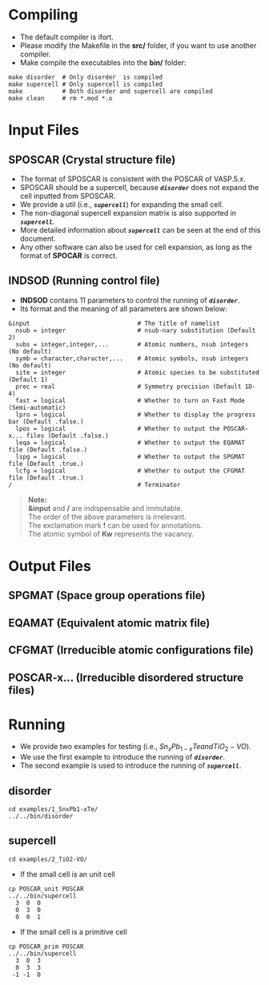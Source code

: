 # Compiling
- The default compiler is ifort.
- Please modify the Makefile in the **src/** folder, if you want to use another compiler.
- Make compile the executables into the **bin/** folder:
```
make disorder  # Only disorder  is compiled
make supercell # Only supercell is compiled
make           # Both disorder and supercell are compiled
make clean     # rm *.mod *.o
```


# Input Files

## SPOSCAR (Crystal structure file)
- The format of SPOSCAR is consistent with the POSCAR of VASP.5.x.
- SPOSCAR should be a supercell, because ***`disorder`*** does not expand the cell inputted from SPOSCAR.
- We provide a util (i.e., ***`supercell`***) for expanding the small cell.
- The non-diagonal supercell expansion matrix is also supported in ***`supercell`***.
- More detailed information about ***`supercell`*** can be seen at the end of this document.
- Any other software can also be used for cell expansion, as long as the format of **SPOCAR** is correct.


## INDSOD (Running control file)
- **INDSOD** contains 11 parameters to control the running of ***`disorder`***.
- Its format and the meaning of all parameters are shown below:

```
&input                              # The title of namelist
  nsub = integer                    # nsub-nary substitution (Default 2)
  subs = integer,integer,...        # Atomic numbers, nsub integers (No default)
  symb = character,character,...    # Atomic symbols, nsub integers (No default)
  site = integer                    # Atomic species to be substituted (Default 1)
  prec = real                       # Symmetry precision (Default 1D-4)
  fast = logical                    # Whether to turn on Fast Mode (Semi-automatic)
  lpro = logical                    # Whether to display the progress bar (Default .false.)
  lpos = logical                    # Whether to output the POSCAR-x... files (Default .false.)
  leqa = logical                    # Whether to output the EQAMAT file (Default .false.)
  lspg = logical                    # Whether to output the SPGMAT file (Default .true.)
  lcfg = logical                    # Whether to output the CFGMAT file (Default .true.)
/                                   # Terminator
```
>**Note:**  
**&input** and **/** are indispensable and immutable.  
The order of the above parameters is irrelevant.  
The exclamation mark **!** can be used for annotations.  
The atomic symbol of **Kw** represents the vacancy.



# Output Files

## SPGMAT (Space group operations file)
## EQAMAT (Equivalent atomic matrix file)
## CFGMAT (Irreducible atomic configurations file)
## POSCAR-x... (Irreducible disordered structure files)



# Running
- We provide two examples for testing (i.e., $Sn_{x}Pb_{1-x}Te and TiO_{2}-VO$).
- We use the first example to introduce the running of ***`disorder`***.
- The second example is used to introduce the running of ***`supercell`***.

## disorder

```
cd examples/1_SnxPb1-xTe/
../../bin/disorder
```

## supercell

```
cd examples/2_TiO2-VO/
```

- If the small cell is an unit cell

```
cp POSCAR_unit POSCAR
../../bin/supercell
  3  0  0
  0  3  0
  0  0  1
```
- If the small cell is a primitive cell

```
cp POSCAR_prim POSCAR
../../bin/supercell
  3  0  3
  0  3  3
 -1 -1  0
```
